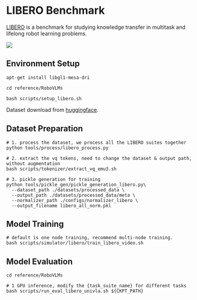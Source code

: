 # LIBERO Benchmark

[LIBERO](https://github.com/Lifelong-Robot-Learning/LIBERO) is a benchmark for studying knowledge transfer in multitask and lifelong robot learning problems. 

![](imgs/libero.png)

## Environment Setup
```shell
apt-get install libgl1-mesa-dri

cd reference/RoboVLMs

bash scripts/setup_libero.sh
```

Dataset download from [huggingface](https://huggingface.co/datasets/openvla/modified_libero_rlds).

## Dataset Preparation
```shell
# 1. process the dataset, we process all the LIBERO suites together
python tools/process/libero_process.py

# 2. extract the vq tokens, need to change the dataset & output path, without augmentation
bash scripts/tokenizer/extract_vq_emu3.sh 

# 3. pickle generation for training
python tools/pickle_gen/pickle_generation_libero.py\
  --dataset_path ./datasets/processed_data \
  --output_path ./datasets/processed_data/meta \
  --normalizer_path ./configs/normalizer_libero \
  --output_filename libero_all_norm.pkl
```

## Model Training
```shell
# default is one node training, recommend multi-node training.
bash scripts/simulator/libero/train_libero_video.sh
```

## Model Evaluation
```shell
cd reference/RoboVLMs

# 1 GPU inference, modify the {task_suite_name} for different tasks
bash scripts/run_eval_libero_univla.sh ${CKPT_PATH} 
```
